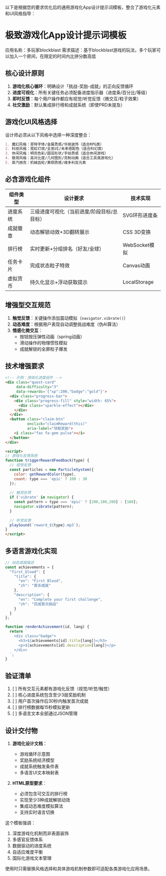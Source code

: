 以下是根据您的要求优化后的通用游戏化App设计提示词模板，整合了游戏化元素和UI风格指导：

# 极致游戏化App设计提示词模板

应用名称：多玩家blockblast
需求描述：基于blockblast游戏的玩法，多个玩家可以加入一个房间，在限定的时间内比拼分数高低
## 核心设计原则
1. **游戏化核心循环**：明确设计「挑战-奖励-成就」的正向反馈循环
2. **进度可视化**：所有关键任务必须配备进度指示器（进度条/百分比/等级）
3. **即时反馈**：每个用户操作都应有视觉/听觉反馈（微交互/粒子效果）
4. **社交激励**：默认集成排行榜和成就系统（即使PRD未提及）

## 游戏化UI风格选择
设计师必须从以下风格中选择一种深度整合：
```markdown
1. 魔幻风格：哥特字体/金属质感/华丽装饰（适合RPG类）
2. 科技风格：霓虹灯效/全息UI/未来感配色（适合科幻类）  
3. 休闲风格：明亮色彩/圆润形状/手绘质感（适合休闲游戏）
4. 极简风格：高对比度/几何图形/克制动画（适合工具类游戏化）
5. 蒸汽朋克：机械齿轮/黄铜质感/维多利亚元素
```

## 必含游戏化组件
| 组件类型 | 设计要求 | 技术实现 |
|---------|---------|---------|
| 进度系统 | 三级进度可视化（当前进度/阶段目标/总目标） | SVG环形进度条 |
| 成就徽章 | 动态解锁动效+3D翻转展示 | CSS 3D变换 |
| 排行榜 | 实时更新+分组排名（好友/全球） | WebSocket模拟 |
| 任务卡片 | 完成状态粒子特效 | Canvas动画 |
| 虚拟货币 | 持久化显示+浮动获取提示 | LocalStorage |

## 增强型交互规范
1. **触觉反馈**：关键操作添加震动模拟（`navigator.vibrate()`）
2. **动态难度**：根据用户表现自动调整挑战难度（伪AI算法）
3. **情感化微交互**：
   - 按钮按压弹性动画（spring动画）
   - 滑动操作的物理惯性模拟
   - 成就解锁的全屏粒子爆发

## 技术增强要求
```html
<!-- 示例：游戏化进度组件 -->
<div class="quest-card" 
     data-difficulty="3" 
     data-rewards='{"xp":200,"badge":"gold"}'>
  <div class="progress-bar">
    <div class="progress-fill" style="width: 65%">
      <div class="sparkle-effect"></div>
    </div>
  </div>
  <button class="claim-btn" 
          onclick="claimReward(this)"
          aria-label="领取奖励">
    <i class="fas fa-gem pulse"></i>
  </button>
</div>

<script>
// 游戏化反馈系统
function triggerRewardFeedback(type) {
  // 视觉反馈
  const particles = new ParticleSystem({
    color: getRewardColor(type),
    count: type === 'epic' ? 100 : 30
  });
  
  // 触觉反馈
  if ('vibrate' in navigator) {
    const pattern = type === 'epic' ? [200,100,200] : [100];
    navigator.vibrate(pattern); 
  }
  
  // 听觉反馈
  playSound(`reward_${type}.mp3`);
}
</script>
```

## 多语言游戏化实现
```javascript
// 动态成就描述
const achievements = {
  "first_blood": {
    "title": {
      "en": "First Blood",
      "zh": "首杀成就"
    },
    "description": {
      "en": "Complete your first challenge",
      "zh": "完成首次挑战"
    }
  }
};

function renderAchievement(id, lang) {
  return `
    <div class="badge">
      <h3>${achievements[id].title[lang]}</h3>
      <p>${achievements[id].description[lang]}</p>
    </div>
  `;
}
```

## 验证清单
1. [ ] 所有交互元素都有游戏化反馈（视觉/听觉/触觉）
2. [ ] 核心进度系统包含至少3层奖励机制
3. [ ] 用户首次操作后30秒内触发首次成就
4. [ ] 排行榜数据每15秒模拟更新
5. [ ] 多语言文本全部通过JSON管理

## 设计交付物
1. **游戏化设计文档**：
   - 游戏循环示意图
   - 奖励系统经济模型
   - 成就系统触发条件表
   - 多语言UI文本映射表

2. **HTML原型要求**：
   - 必须包含可交互的排行榜
   - 实现至少3种成就解锁动效
   - 集成动态难度模拟算法
   - 支持实时语言切换

这个模板强调：
1. 深度游戏化机制而非表面装饰
2. 多感官反馈体系
3. 数据驱动的进度系统
4. 自适应难度平衡
5. 国际化游戏文本管理

使用时只需替换风格选择和具体游戏机制参数即可适配各类游戏化应用场景。
